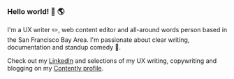 ### Hello world!  👋 🌎

<!--
**cherylcline/cherylcline** is a ✨ _special_ ✨ repository because its `README.md` (this file) appears on your GitHub profile.
-->

I'm a UX writer ✏️, web content editor and all-around words person based in the San Francisco Bay Area. I'm passionate about clear writing, documentation and standup comedy 🎤. 

Check out my [LinkedIn](https://www.linkedin.com/in/clinecheryl/) and selections of my UX writing, copywriting and blogging on my [Contently profile](https://cherylcline.contently.com/).
